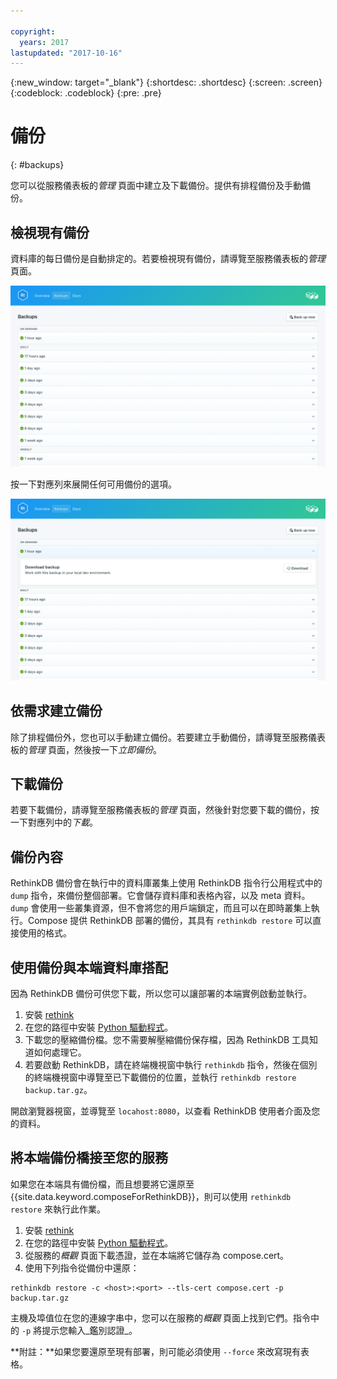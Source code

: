 ```yaml
---

copyright:
  years: 2017
lastupdated: "2017-10-16"
---
```


{:new_window: target="_blank"}
{:shortdesc: .shortdesc}
{:screen: .screen}
{:codeblock: .codeblock}
{:pre: .pre}

# 備份
{: #backups}

您可以從服務儀表板的*管理* 頁面中建立及下載備份。提供有排程備份及手動備份。

## 檢視現有備份

資料庫的每日備份是自動排定的。若要檢視現有備份，請導覽至服務儀表板的*管理* 頁面。 

![備份](./images/rethink-backups-show.png "服務儀表板中的備份清單")

按一下對應列來展開任何可用備份的選項。

![備份選項](./images/rethink-backups-options.png "備份的選項。") 

## 依需求建立備份

除了排程備份外，您也可以手動建立備份。若要建立手動備份，請導覽至服務儀表板的*管理* 頁面，然後按一下*立即備份*。

## 下載備份

若要下載備份，請導覽至服務儀表板的*管理* 頁面，然後針對您要下載的備份，按一下對應列中的*下載*。

## 備份內容

RethinkDB 備份會在執行中的資料庫叢集上使用 RethinkDB 指令行公用程式中的 `dump` 指令，來備份整個部署。它會儲存資料庫和表格內容，以及 meta 資料。`dump` 會使用一些叢集資源，但不會將您的用戶端鎖定，而且可以在即時叢集上執行。Compose 提供 RethinkDB 部署的備份，其具有 `rethinkdb restore` 可以直接使用的格式。

## 使用備份與本端資料庫搭配

因為 RethinkDB 備份可供您下載，所以您可以讓部署的本端實例啟動並執行。

1. 安裝 [rethink](https://www.rethinkdb.com/docs/install/)
2. 在您的路徑中安裝 [Python 驅動程式](https://www.rethinkdb.com/docs/install-drivers/python/)。
3. 下載您的壓縮備份檔。您不需要解壓縮備份保存檔，因為 RethinkDB 工具知道如何處理它。
4. 若要啟動 RethinkDB，請在終端機視窗中執行 `rethinkdb` 指令，然後在個別的終端機視窗中導覽至已下載備份的位置，並執行 `rethinkdb restore backup.tar.gz`。

開啟瀏覽器視窗，並導覽至 `locahost:8080`，以查看 RethinkDB 使用者介面及您的資料。

## 將本端備份橋接至您的服務

如果您在本端具有備份檔，而且想要將它還原至 {{site.data.keyword.composeForRethinkDB}}，則可以使用 `rethinkdb restore` 來執行此作業。

1. 安裝 [rethink](https://www.rethinkdb.com/docs/install/)
2. 在您的路徑中安裝 [Python 驅動程式](https://www.rethinkdb.com/docs/install-drivers/python/)。
3. 從服務的*概觀* 頁面下載憑證，並在本端將它儲存為 compose.cert。
4. 使用下列指令從備份中還原：

  ```
  rethinkdb restore -c <host>:<port> --tls-cert compose.cert -p backup.tar.gz
  ```

主機及埠值位在您的連線字串中，您可以在服務的*概觀* 頁面上找到它們。指令中的 `-p` 將提示您輸入_鑑別認證_。

**附註：**如果您要還原至現有部署，則可能必須使用 `--force` 來改寫現有表格。
